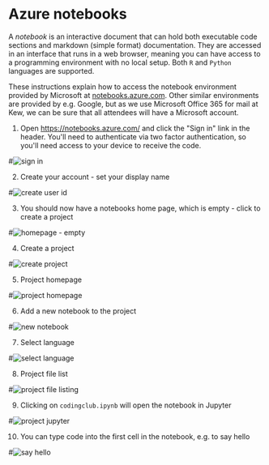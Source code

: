 # Azure notebooks

A *notebook* is an interactive document that can hold both executable code sections and markdown (simple format) documentation. They are accessed in an interface that runs in a web browser, meaning you can have access to a programming environment with no local setup. Both ``R`` and ``Python`` languages are supported.

These instructions explain how to access the notebook environment provided by Microsoft at [notebooks.azure.com](http://notebooks.azure.com). Other similar environments are provided by e.g. Google, but as we use Microsoft Office 365 for mail at Kew, we can be sure that all attendees will have a Microsoft account.

1. Open https://notebooks.azure.com/ and click the "Sign in" link in the header. You'll need to authenticate via two factor authentication, so you'll need access to your device to receive the code.

#![sign in](step1-signin.png)

2. Create your account - set your display name

#![create user id](step2-create-userid.png)

3. You should now have a notebooks home page, which is empty - click to create a project

#![homepage - empty](step3-homepage-empty.png)

4. Create a project

#![create project](step4-create-project.png)

5. Project homepage 

#![project homepage](step5-project-home.png)

6. Add a new notebook to the project

#![new notebook](step6-project-home-new-notebook.png)

7. Select language

#![select language](step7-create-project-select-language.png)

8. Project file list

#![project file listing](step8-project-filelist.png)

9. Clicking on ``codingclub.ipynb`` will open the notebook in Jupyter

#![project jupyter](step9-project-jupyter.png)

10. You can type code into the first cell in the notebook, e.g. to say hello

#![say hello](step10-sayhello.png)

